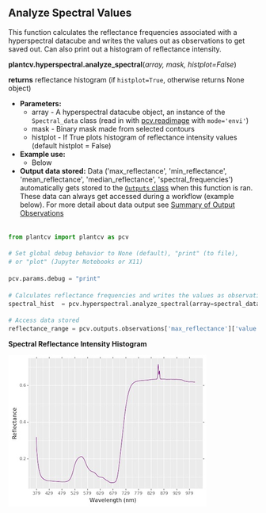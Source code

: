 ## Analyze Spectral Values 

This function calculates the reflectance frequencies associated with a hyperspectral datacube and writes 
the values out as observations to get saved out. Can also print out a histogram of reflectance intensity.

**plantcv.hyperspectral.analyze_spectral**(*array, mask, histplot=False*)

**returns** reflectance histogram (if `histplot=True`, otherwise returns None object)

- **Parameters:**
    - array         - A hyperspectral datacube object, an instance of the `Spectral_data` class (read in with [pcv.readimage](read_image.md) with `mode='envi'`)
    - mask          - Binary mask made from selected contours
    - histplot      - If True plots histogram of reflectance intensity values (default histplot = False)
- **Example use:**
    - Below 
- **Output data stored:** Data ('max_reflectance', 'min_reflectance', 'mean_reflectance', 'median_reflectance', 'spectral_frequencies') automatically gets stored to the 
    [`Outputs` class](outputs.md) when this function is ran. 
    These data can always get accessed during a workflow (example below). For more detail about data output see [Summary of Output Observations](output_measurements.md#summary-of-output-observations)

```python

from plantcv import plantcv as pcv

# Set global debug behavior to None (default), "print" (to file), 
# or "plot" (Jupyter Notebooks or X11)

pcv.params.debug = "print"

# Calculates reflectance frequencies and writes the values as observations. Also provides a histogram of this data
spectral_hist  = pcv.hyperspectral.analyze_spectral(array=spectral_data, mask=mask, histplot=True)

# Access data stored 
reflectance_range = pcv.outputs.observations['max_reflectance']['value'] - pcv.outputs.observations['min_reflectance']['value']

```

**Spectral Reflectance Intensity Histogram**

![Screenshot](img/tutorial_images/hyperspectral/spectral_histogram.jpg)
